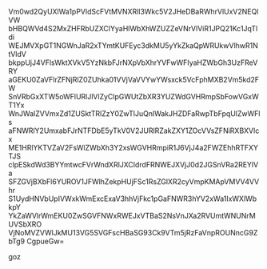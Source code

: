 Vm0wd2QyUXlWa1pPVldScFVtMVNXRll3Wkc5V2JHeDBaRWhrVlUxV2NEQlVW
bHBQWVd4S2MxZHFRbUZXClYyaHlWbXhWZUZZeVNrVlViR1JPQ21Kc1JqTldi
WEJMVXpGT1NGWnJaR2xTYmtKUFEyc3dkMU5yYkZkaQpWRUkwVlhwR1NtVldV
bkppUjJ4VFlsWktXVkV5YzNkbFJrNXpVbXhrYVFwWFIyaHZWbGh3UzFReVRY
aGEKU0ZaVFlrZFNjRlZ0ZUhka01VVjVaVVYwYWsxck5VcFphMXB2Vm5kd2FW
SnVRbGxXTW5oWFlURlJlVlZyClpGWUtZbXR3YUZWdGVHRmpSbFowVGxWT1Yx
WnJWalZVVmxZd1ZUSktTRlZzY0ZwTlJuQnlWakJHZDFaRwpTbFpqUlZwWFls
aFNWRlY2UmxabFJrNTFDbE5yTkV0V2JURlRZakZXY1ZOcVVsZFNiRXBXVlcx
ME1HRlYKTVZaV2FsWlZWbXh3Y2xsWGVHRmpiR1J6VjJ4a2FWZEhhRTFXYTJS
clpESkdWd3BYYmtwcFVrWndXRlJXCldrdFRNWEJXVjJ0d2JGSnVRa2REYlVa
SFZGVjBXbFl6YUROV1JFWlhZekpHUjFSc1RsZGlXR2cyVmpKMApVMVV4VVhr
S1UydHNVbUpIVWxkWmExcExaV3hhVjFkc1pGaFNWR3hYV2xWa1IxWXlWbkpY
YkZaWVlrWmEKU0ZwSGVFNWxRWEJxVTBaS2NsVnJXa2RVUmtWNUNrMUVSbXRO
VjNoMVZVWlJkMU13VG5SVGFscHBaSG93Ck9VTm5jRzFaVnpROUNncG9ZbTg9
CgpueGw=

goz